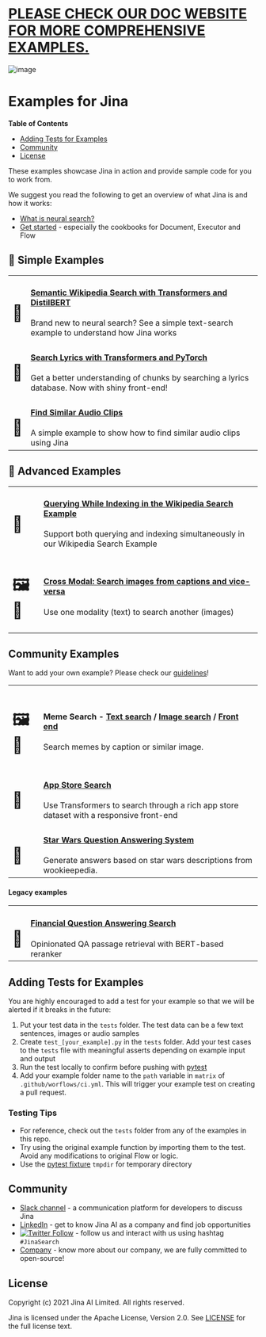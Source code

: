 
# [PLEASE CHECK OUR DOC WEBSITE FOR MORE COMPREHENSIVE EXAMPLES.](https://docs.jina.ai)

![image](https://user-images.githubusercontent.com/2041322/139639975-bb140208-20ad-4d10-a6b2-b5aa85466ed0.png)






# Examples for Jina

<!-- START doctoc generated TOC please keep comment here to allow auto update -->
<!-- DON'T EDIT THIS SECTION, INSTEAD RE-RUN doctoc TO UPDATE -->
**Table of Contents**

- [Adding Tests for Examples](#adding-tests-for-examples)
- [Community](#community)
- [License](#license)

<!-- END doctoc generated TOC please keep comment here to allow auto update -->

These examples showcase Jina in action and provide sample code for you to work from. 

We suggest you read the following to get an overview of what Jina is and how it works:

- [What is neural search?](https://github.com/jina-ai/jina/blob/master/.github/2.0/neural-search.md)
- [Get started](https://github.com/jina-ai/jina/#build-your-first-jina-app) - especially the cookbooks for Document, Executor and Flow

## 🐣 Simple Examples

<table>
  <tr>
    <td>
      <h1>📄</h1>
    </td>
    <td>
      <h4><a href="./wikipedia-sentences">Semantic Wikipedia Search with Transformers and DistilBERT</a></h4>
      Brand new to neural search? See a simple text-search example to understand how Jina works
    </td>
  </tr>
  <tr>
    <td>
      <h1>📄</h1>
    </td>
    <td>
      <h4><a href="./multires-lyrics-search">Search Lyrics with Transformers and PyTorch</a></h4>
      Get a better understanding of chunks by searching a lyrics database. Now with shiny front-end!
    </td>
  </tr>
  <tr>
    <td>
      <h1>📄</h1>
    </td>
    <td>
      <h4><a href="./audio-to-audio-search">Find Similar Audio Clips</a></h4>
      A simple example to show how to find similar audio clips using Jina
    </td>
  </tr>
</table>

## 🚀  Advanced Examples

<table>
  <tr>
    <td>
      <h1>📄</h1>
    </td>
    <td>
      <h4><a href="./wikipedia-sentences-query-while-indexing">Querying While Indexing in the Wikipedia Search Example</a></h4>
      Support both querying and indexing simultaneously in our Wikipedia Search Example
    </td>
  </tr>
  
  <tr>
    <td>
      <h1>🖼️📄</h1>
    </td>
    <td>
      <h4><a href="./cross-modal-search">Cross Modal: Search images from captions and vice-versa</a></h4>
      Use one modality (text) to search another (images)
    </td>
  </tr>
</table>

## Community Examples

Want to add your own example? Please check our [guidelines](example-guidelines.md)!

<table>
    <tr>
    <td>
      <h1>🖼️📄</h1>
    </td>
    <td>
      <h4>Meme Search - <a href="https://github.com/alexcg1/jina-meme-search-example/">Text search</a> / <a href="https://github.com/alexcg1/jina-meme-search-image-backend">Image search</a> / <a href="https://github.com/alexcg1/jina-meme-search-frontend">Front end</a></h4>
      Search memes by caption or similar image.
    </td>
  </tr><tr>
    <td>
      <h1>📄</h1>
    </td>
    <td>
      <h4><a href="https://github.com/alexcg1/jina-app-store-example">App Store Search</a></h4>
      Use Transformers to search through a rich app store dataset with a responsive front-end
    </td>
  </tr><tr>
    <td>
      <h1>📄</h1>
    </td>
    <td>
      <h4><a href="https://github.com/nikosNalmpantis/jina-star-wars-qa">Star Wars Question Answering System</a></h4>
      Generate answers based on star wars descriptions from wookieepedia.
    </td>
  </tr>
</table>

#### Legacy examples

<table>
    <tr>
    <td>
      <h1>📄</h1>
    </td>
    <td>
      <h4><a href="https://github.com/yuanbit/jina-financial-qa-search">Financial Question Answering Search</a></h4>
      Opinionated QA passage retrieval with BERT-based reranker
    </td>
  </tr>
</table>

## Adding Tests for Examples

You are highly encouraged to add a test for your example so that we will be alerted if it breaks in the future:

1. Put your test data in the `tests` folder. The test data can be a few text sentences, images or audio samples
2. Create `test_[your_example].py` in the `tests` folder. Add your test cases to the `tests` file with meaningful asserts depending on example input and output
3. Run the test locally to confirm before pushing with [pytest](https://docs.pytest.org/en/stable/contents.html)
4. Add your example folder name to the `path` variable in `matrix` of `.github/worflows/ci.yml`. This will trigger your example test on creating a pull request.


### Testing Tips

- For reference, check out the `tests` folder from any of the examples in this repo.
- Try using the original example function by importing them to the test. Avoid any modifications to original Flow or logic.
- Use the [pytest fixture](https://docs.pytest.org/en/stable/fixture.html) `tmpdir` for temporary directory

## Community

- [Slack channel](http://slack.jina.ai) - a communication platform for developers to discuss Jina
- [LinkedIn](https://www.linkedin.com/company/jinaai/) - get to know Jina AI as a company and find job opportunities
- [![Twitter Follow](https://img.shields.io/twitter/follow/JinaAI_?label=Follow%20%40JinaAI_&style=social)](https://twitter.com/JinaAI_) - follow us and interact with us using hashtag `#JinaSearch`  
- [Company](https://jina.ai) - know more about our company, we are fully committed to open-source!


## License

Copyright (c) 2021 Jina AI Limited. All rights reserved.

Jina is licensed under the Apache License, Version 2.0. See [LICENSE](https://github.com/jina-ai/jina/blob/master/LICENSE) for the full license text.

